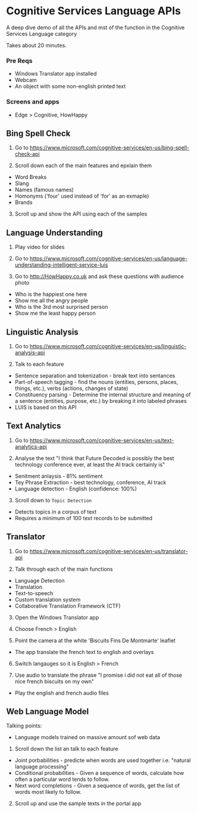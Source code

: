# Cognitive Services Language APIs
A deep dive demo of all the APIs and mst of the function in the Cognitive Services Language category

Takes about 20 minutes.

### Pre Reqs
* Windows Translator app installed
* Webcam
* An object with some non-english printed text

### Screens and apps
* Edge > Cognitive, HowHappy

## Bing Spell Check
1. Go to https://www.microsoft.com/cognitive-services/en-us/bing-spell-check-api

2. Scroll down each of the main features and epxlain them
  * Word Breaks
  * Slang
  * Names (famous names)
  * Homonyms ('four' used instead of 'for' as an exmaple)
  * Brands
  
3. Scroll up and show the API using each of the samples

## Language Understanding
1. Play video for slides

2. Go to https://www.microsoft.com/cognitive-services/en-us/language-understanding-intelligent-service-luis

3. Go to http://HowHappy.co.uk and ask these questions with audience photo
 * Who is the happiest one here
 * Show me all the angry people
 * Who is the 3rd most surprised person
 * Show me the least happy person

## Linguistic Analysis
1. Go to https://www.microsoft.com/cognitive-services/en-us/linguistic-analysis-api

2. Talk to each feature
 * Sentence separation and tokenization - break text into sentances
 * Part-of-speech tagging - find the nouns (entities, persons, places, things, etc.), verbs (actions, changes of state)
 * Constituency parsing - Determine the internal structure and meaning of a sentence (entities, purpose, etc.) by breaking it into labeled phrases
  * LUIS is based on this API
  
## Text Analytics
1. Go to https://www.microsoft.com/cognitive-services/en-us/text-analytics-api

2. Analyse the text "I think that Future Decoded is possibly the best technology conference ever, at least the AI track certainly is"
 * Senitment anlaysis - 81% sentiment
 * Tey Phrase Extraction - best technology, conference, AI track
 * Language detection - English (confidence: 100%) 
 
3. Scroll down to `Topic Detection`
 * Detects topics in a corpus of text
 * Requires a minimum of 100 text records to be submitted
 
## Translator
1. Go to https://www.microsoft.com/cognitive-services/en-us/translator-api

2. Talk through each of the main functions
  * Language Detection
  * Translation
  * Text-to-speech
  * Custom translation system
  * Collaborative Translation Framework (CTF)
  
3. Open the Windows Translator app

4. Choose French > English

5. Point the camera at the white 'Biscuits Fins De Montmarte' leaflet
 * The app translate the french text to english and overlays
 
6. Switch langauges so it is English > French

7. Use audio to translate the phrase "I promise i did not eat all of those nice french biscuits on my own"
 * Play the english and french audio files
 
## Web Language Model
Talking points:
 * Language models trained on massive amount sof web data
 
1. Scroll down the list an talk to each feature
 * Joint porbabilities - predicte when words are used together i.e. "natural language processing"
 * Conditional probabilities - Given a sequence of words, calculate how often a particular word tends to follow.
 * Next word completions - Given a sequence of words, get the list of words most likely to follow.
 
2. Scroll up and use the sample texts in the portal app
